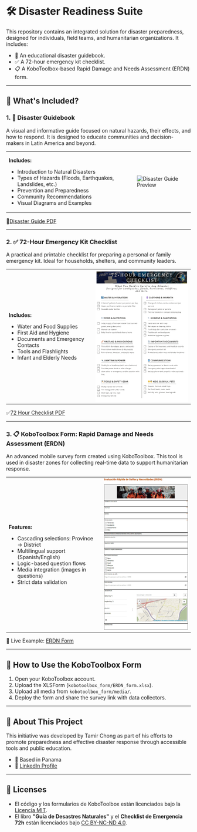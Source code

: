# 🛠️ Disaster Readiness Suite

This repository contains an integrated solution for disaster preparedness, designed for individuals, field teams, and humanitarian organizations. It includes:

- 📘 An educational disaster guidebook.
- ✅ A 72-hour emergency kit checklist.
- 📋 A KoboToolbox-based Rapid Damage and Needs Assessment (ERDN) form.

---

## 📂 What's Included?

### 1. 📘 Disaster Guidebook

A visual and informative guide focused on natural hazards, their effects, and how to respond. It is designed to educate communities and decision-makers in Latin America and beyond.

<table>
<tr>
<td>

**Includes:**

- Introduction to Natural Disasters
- Types of Hazards (Floods, Earthquakes, Landslides, etc.)
- Prevention and Preparedness
- Community Recommendations
- Visual Diagrams and Examples

</td>
<td>

<img src="assets/images/disaster_guide_preview.jpg" alt="Disaster Guide Preview" width="350"/>

</td>
</tr>
</table>

📘[Disaster Guide PDF](./documents/disaster_guide.pdf)

---

### 2. ✅ 72-Hour Emergency Kit Checklist

A practical and printable checklist for preparing a personal or family emergency kit. Ideal for households, shelters, and community leaders.

<table>
<tr>
<td>

**Includes:**

- Water and Food Supplies
- First Aid and Hygiene
- Documents and Emergency Contacts
- Tools and Flashlights
- Infant and Elderly Needs

</td>
<td>

<img src="assets/images/emergency_checklist_preview.jpg" alt="72-Hour Kit Checklist" width="350"/>

</td>
</tr>
</table>

✅[72 Hour Checklist PDF](./documents/emergency_checklist_72h.pdf)

---

### 3. 📋 KoboToolbox Form: Rapid Damage and Needs Assessment (ERDN)

An advanced mobile survey form created using KoboToolbox. This tool is used in disaster zones for collecting real-time data to support humanitarian response.

<table>
<tr>
<td>

**Features:**

- Cascading selections: Province → District
- Multilingual support (Spanish/English)
- Logic-based question flows
- Media integration (images in questions)
- Strict data validation

</td>
<td>

<img src="assets/images/kobotoolbox_form_preview.png" alt="KoboToolbox Form Preview" width="350"/>

</td>
</tr>
</table>

🔗 Live Example: [ERDN Form](https://ee.kobotoolbox.org/x/HeEAT9eF/)

---

## 🚀 How to Use the KoboToolbox Form

1. Open your KoboToolbox account.
2. Upload the XLSForm (`kobotoolbox_form/ERDN_form.xlsx`).
3. Upload all media from `kobotoolbox_form/media/`.
4. Deploy the form and share the survey link with data collectors.

---

## 📌 About This Project

This initiative was developed by Tamir Chong as part of his efforts to promote preparedness and effective disaster response through accessible tools and public education.

- 📍 Based in Panama
- 🔗 [LinkedIn Profile](https://www.linkedin.com/in/tamirchong/)

---

## 📄 Licenses

- El código y los formularios de KoboToolbox están licenciados bajo la [Licencia MIT](./LICENSE).
- El libro **"Guía de Desastres Naturales"** y el **Checklist de Emergencia 72h** están licenciados bajo [CC BY-NC-ND 4.0](./documents/LICENSE_BOOK_CHECKLIST.md).
